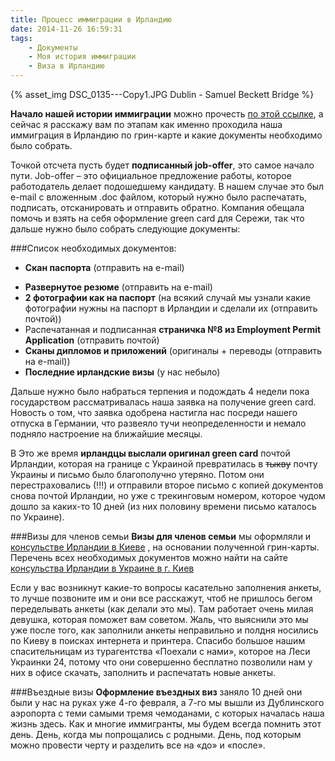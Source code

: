 ```yaml
---
title: Процесс иммиграции в Ирландию
date: 2014-11-26 16:59:31
tags:
    - Документы
    - Моя история иммиграции
    - Виза в Ирландию
---
```


{% asset_img DSC_0135---Copy1.JPG Dublin - Samuel Beckett Bridge %}

**Начало нашей истории иммиграции** можно прочесть  [по этой ссылке](http://irainireland.com/piervyi-post-moia-istoriia-immighratsii/), а сейчас я расскажу вам по этапам как именно проходила наша иммиграция в Ирландию по грин-карте и какие документы необходимо было собрать.

Точкой отсчета пусть будет **подписанный  job-offer**, это самое начало пути.
Job-offer  –  это официальное предложение работы, которое работодатель делает подошедшему кандидату. В нашем случае это был e-mail с вложенным .doc файлом, который нужно было распечатать, подписать, отсканировать и отправить обратно.  Компания обещала помочь и взять на себя оформление green card для Сережи, так что дальше нужно было собрать следующие документы: 
<!-- more -->
###Список необходимых документов:

* **Скан паспорта** (отправить на e-mail)
-	**Развернутое резюме** (отправить на e-mail)
-	**2 фотографии как на паспорт** (на всякий случай мы узнали какие фотографии нужны на паспорт в Ирландии и сделали их (отправить почтой))
-	Распечатанная и подписанная **страничка №8 из Employment Permit Application** (отправить почтой)
-	**Сканы дипломов и приложений** (оригиналы + переводы (отправить на e-mail))
-	**Последние ирландские визы** (у нас небыло)

Дальше нужно было набраться терпения и подождать 4 недели пока государством рассматривалась наша заявка на получение green card. Новость о том, что заявка одобрена настигла нас посреди нашего отпуска в Германии,  что развеяло тучи неопределенности и немало подняло настроение на ближайшие месяцы.

В Это же время **ирландцы выслали оригинал green card** почтой Ирландии, которая на границе с Украиной превратилась в ~~тыкву~~ почту Украины и письмо было благополучно утеряно. Потом они перестраховались (!!!)  и отправили второе письмо с копией документов  снова почтой Ирландии, но уже с трекинговым номером, которое  чудом дошло за каких-то 10 дней (из них половину времени письмо каталось по Украине).

###Визы для членов семьи
**Визы для членов семьи**  мы оформляли и [консульстве Ирландии в Киеве](http://www.irishconsulate.kiev.ua) , на основании полученной грин-карты.  Перечень всех необходимых документов можно найти на сайте [консульства Ирландии в Украине  в г. Киев](http://www.irishconsulate.kiev.ua/ua/vizi/viza-na-vozz-ednannya-z-cholovikom-druzhinoyu-batkami)  

Если у вас возникнут какие-то вопросы касательно заполнения анкеты, то лучше позвоните им и они все расскажут, чтоб не пришлось бегом переделывать анкеты (как делали это мы). Там работает очень милая  девушка, которая поможет вам советом. Жаль, что выяснили это мы уже после того, как заполнили анкеты неправильно и полдня носились по Киеву в поисках интернета и принтера. Спасибо большое нашим спасительницам из турагентства «Поехали с нами», которое на Леси Украинки 24, потому что они совершенно бесплатно позволили нам у них в офисе скачать, заполнить и распечатать новые анкеты.

###Въездные визы
**Оформление въездных виз** заняло 10 дней они были у нас на руках  уже 4-го февраля, а 7-го мы вышли из Дублинского аэропорта с теми самыми тремя чемоданами, с которых началась наша жизнь здесь. Как и многие иммигранты, мы будем всегда помнить этот день. День, когда мы попрощались с родными. День, под которым можно провести черту и разделить все на «до» и «после». 

